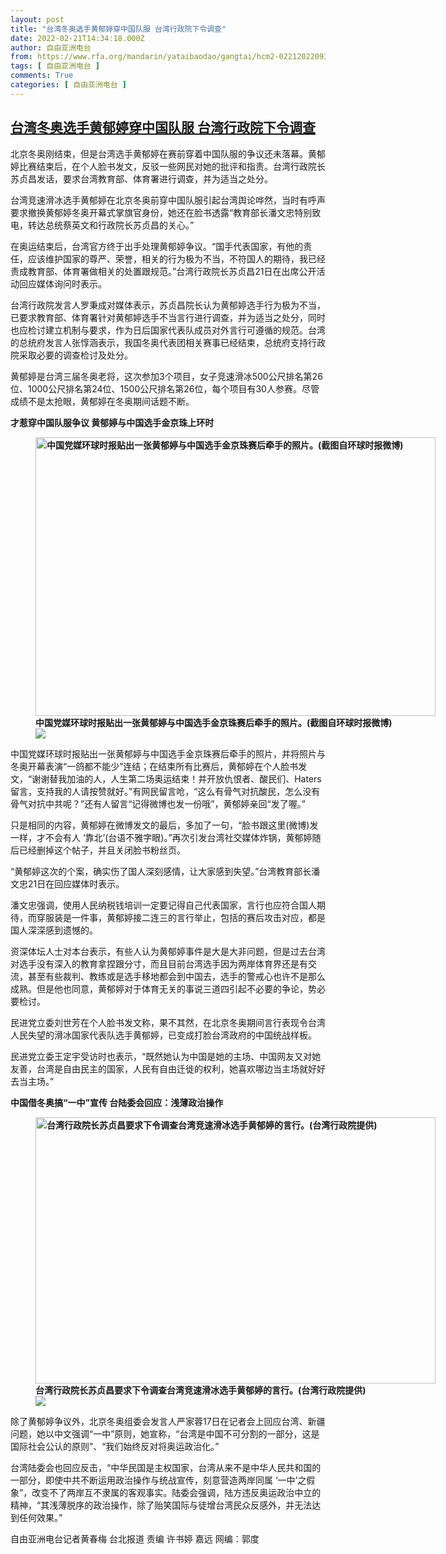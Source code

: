 ```yaml
---
layout: post
title: "台湾冬奥选手黄郁婷穿中国队服 台湾行政院下令调查"
date: 2022-02-21T14:34:18.000Z
author: 自由亚洲电台
from: https://www.rfa.org/mandarin/yataibaodao/gangtai/hcm2-02212022093244.html
tags: [ 自由亚洲电台 ]
comments: True
categories: [ 自由亚洲电台 ]
---
```

<!--1645454058000-->
[台湾冬奥选手黄郁婷穿中国队服 台湾行政院下令调查](https://www.rfa.org/mandarin/yataibaodao/gangtai/hcm2-02212022093244.html)
------

<div>
<p>北京冬奥刚结束，但是台湾选手黄郁婷在赛前穿着中国队服的争议还未落幕。黄郁婷比赛结束后，在个人脸书发文，反驳一些网民对她的批评和指责。台湾行政院长苏贞昌发话，要求台湾教育部、体育署进行调查，并为适当之处分。</p><p>台湾竞速滑冰选手黄郁婷在北京冬奥前穿中国队服引起台湾舆论哗然，当时有呼声要求撤换黄郁婷冬奥开幕式掌旗官身份，她还在脸书透露“教育部长潘文忠特别致电，转达总统蔡英文和行政院长苏贞昌的关心。”</p><p>在奥运结束后，台湾官方终于出手处理黄郁婷争议。“国手代表国家，有他的责任，应该维护国家的尊严、荣誉，相关的行为极为不当，不符国人的期待，我已经责成教育部、体育署做相关的处置跟规范。”台湾行政院长苏贞昌21日在出席公开活动回应媒体询问时表示。</p><p>台湾行政院发言人罗秉成对媒体表示，苏贞昌院长认为黄郁婷选手行为极为不当，已要求教育部、体育署针对黄郁婷选手不当言行进行调查，并为适当之处分，同时也应检讨建立机制与要求，作为日后国家代表队成员对外言行可遵循的规范。台湾的总统府发言人张惇涵表示，我国冬奥代表团相关赛事已经结束，总统府支持行政院采取必要的调查检讨及处分。</p><p>黄郁婷是台湾三届冬奥老将，这次参加3个项目，女子竞速滑冰500公尺排名第26位、1000公尺排名第24位、1500公尺排名第26位，每个项目有30人参赛。尽管成绩不是太抢眼，黄郁婷在冬奥期间话题不断。</p><p><strong>才惹穿中国队服争议 黄郁婷与中国选手金京珠上环时</strong></p><p><strong><figure class="image-richtext image-inline captioned" style="width:640px;"><img alt="中国党媒环球时报贴出一张黄郁婷与中国选手金京珠赛后牵手的照片。(截图自环球时报微博)" height="446" src="https://www.rfa.org/mandarin/yataibaodao/gangtai/hcm2-02212022093244.html/74b06642.png/@@images/804d4a21-4567-45e9-9216-a5ff14a2b08c.png" title="3" width="640"/><figcaption class="image-caption">中国党媒环球时报贴出一张黄郁婷与中国选手金京珠赛后牵手的照片。(截图自环球时报微博)</figcaption><small></small><div id="zoomattribute"><a data-caption="中国党媒环球时报贴出一张黄郁婷与中国选手金京珠赛后牵手的照片。(截图自环球时报微博)" data-fancybox="" href="https://www.rfa.org/mandarin/yataibaodao/gangtai/hcm2-02212022093244.html/74b06642.png" id="single_image" title="中国党媒环球时报贴出一张黄郁婷与中国选手金京珠赛后牵手的照片。(截图自环球时报微博)"><img src="/++plone++rfa-resources/img/icon-zoom.png"/></a></div></figure></strong></p><p>中国党媒环球时报贴出一张黄郁婷与中国选手金京珠赛后牵手的照片，并将照片与冬奥开幕表演“一鸽都不能少”连结；在结束所有比赛后，黄郁婷在个人脸书发文，“谢谢替我加油的人，人生第二场奥运结束！并开放仇恨者、酸民们、Haters留言，支持我的人请按赞就好。”有网民留言呛，“这么有骨气对抗酸民，怎么没有骨气对抗中共呢？”还有人留言“记得微博也发一份哦”，黄郁婷亲回“发了喔。”</p><p>只是相同的内容，黄郁婷在微博发文的最后，多加了一句，“脸书跟这里(微博)发一样，才不会有人 ‘靠北’(台语不雅字眼)。”再次引发台湾社交媒体炸锅，黄郁婷随后已经删掉这个帖子，并且关闭脸书粉丝页。</p><p>“黄郁婷这次的个案，确实伤了国人深刻感情，让大家感到失望。”台湾教育部长潘文忠21日在回应媒体时表示。</p><p>潘文忠强调，使用人民纳税钱培训一定要记得自己代表国家，言行也应符合国人期待，而穿服装是一件事，黄郁婷接二连三的言行举止，包括的赛后攻击对应，都是国人深深感到遗憾的。</p><p>资深体坛人士对本台表示，有些人认为黄郁婷事件是大是大非问题，但是过去台湾对选手没有深入的教育拿捏跟分寸，而且目前台湾选手因为两岸体育界还是有交流，甚至有些裁判、教练或是选手移地都会到中国去，选手的警戒心也许不是那么成熟。但是他也同意，黄郁婷对于体育无关的事说三道四引起不必要的争论，势必要检讨。</p><p>民进党立委刘世芳在个人脸书发文称，果不其然，在北京冬奥期间言行表现令台湾人民失望的滑冰国家代表队选手黄郁婷，已变成打脸台湾政府的中国统战样板。</p><p>民进党立委王定宇受访时也表示，“既然她认为中国是她的主场、中国网友又对她友善，台湾是自由民主的国家，人民有自由迁徙的权利，她喜欢哪边当主场就好好去当主场。”</p><p><strong>中国借冬奥搞“一中”宣传 台陆委会回应：浅薄政治操作</strong></p><p><strong><figure class="image-richtext image-inline captioned" style="width:640px;"><img alt="台湾行政院长苏贞昌要求下令调查台湾竞速滑冰选手黄郁婷的言行。(台湾行政院提供)" height="426" src="https://www.rfa.org/mandarin/yataibaodao/gangtai/hcm2-02212022093244.html/86078c9e660c.jpeg/@@images/8d315628-9b05-4247-829a-fb97171051dd.jpeg" title="2" width="640"/><figcaption class="image-caption">台湾行政院长苏贞昌要求下令调查台湾竞速滑冰选手黄郁婷的言行。(台湾行政院提供)</figcaption><small></small><div id="zoomattribute"><a data-caption="台湾行政院长苏贞昌要求下令调查台湾竞速滑冰选手黄郁婷的言行。(台湾行政院提供)" data-fancybox="" href="https://www.rfa.org/mandarin/yataibaodao/gangtai/hcm2-02212022093244.html/86078c9e660c.jpeg" id="single_image" title="台湾行政院长苏贞昌要求下令调查台湾竞速滑冰选手黄郁婷的言行。(台湾行政院提供)"><img src="/++plone++rfa-resources/img/icon-zoom.png"/></a></div></figure></strong></p><p>除了黄郁婷争议外，北京冬奥组委会发言人严家蓉17日在记者会上回应台湾、新疆问题，她以中文强调“一中”原则，她宣称，“台湾是中国不可分割的一部分，这是国际社会公认的原则”、“我们始终反对将奥运政治化。”</p><p>台湾陆委会也回应反击，“中华民国是主权国家，台湾从来不是中华人民共和国的一部分，即使中共不断运用政治操作与统战宣传，刻意营造两岸同属 ‘一中’之假象”，改变不了两岸互不隶属的客观事实。陆委会强调，陆方违反奥运政治中立的精神，“其浅薄脱序的政治操作，除了贻笑国际与徒增台湾民众反感外，并无法达到任何效果。”</p><p>自由亚洲电台记者黄春梅 台北报道 责编 许书婷 嘉远 网编：郭度</p>
</div>
